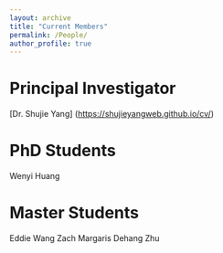 ```yaml
---
layout: archive
title: "Current Members"
permalink: /People/
author_profile: true
---
```

Principal Investigator
======
[Dr. Shujie Yang] (https://shujieyangweb.github.io/cv/)

PhD Students
======
Wenyi Huang

Master Students
======
Eddie Wang
Zach Margaris
Dehang Zhu
